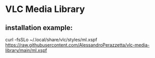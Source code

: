 # VLC Media Library

## installation example:
curl -fsSLo  ~/.local/share/vlc/styles/ml.xspf https://raw.githubusercontent.com/AlessandroPerazzetta/vlc-media-library/main/ml.xspf

